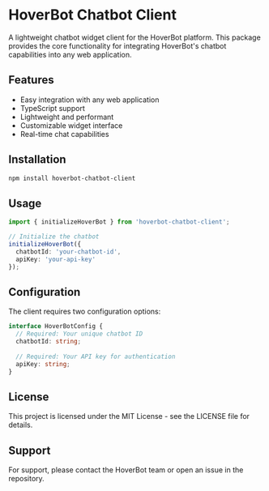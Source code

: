 # HoverBot Chatbot Client

A lightweight chatbot widget client for the HoverBot platform. This package provides the core functionality for integrating HoverBot's chatbot capabilities into any web application.

## Features

- Easy integration with any web application
- TypeScript support
- Lightweight and performant
- Customizable widget interface
- Real-time chat capabilities

## Installation

```bash
npm install hoverbot-chatbot-client
```

## Usage

```typescript
import { initializeHoverBot } from 'hoverbot-chatbot-client';

// Initialize the chatbot
initializeHoverBot({
  chatbotId: 'your-chatbot-id',
  apiKey: 'your-api-key'
});
```

## Configuration

The client requires two configuration options:

```typescript
interface HoverBotConfig {
  // Required: Your unique chatbot ID
  chatbotId: string;
  
  // Required: Your API key for authentication
  apiKey: string;
}
```

## License

This project is licensed under the MIT License - see the LICENSE file for details.

## Support

For support, please contact the HoverBot team or open an issue in the repository.
